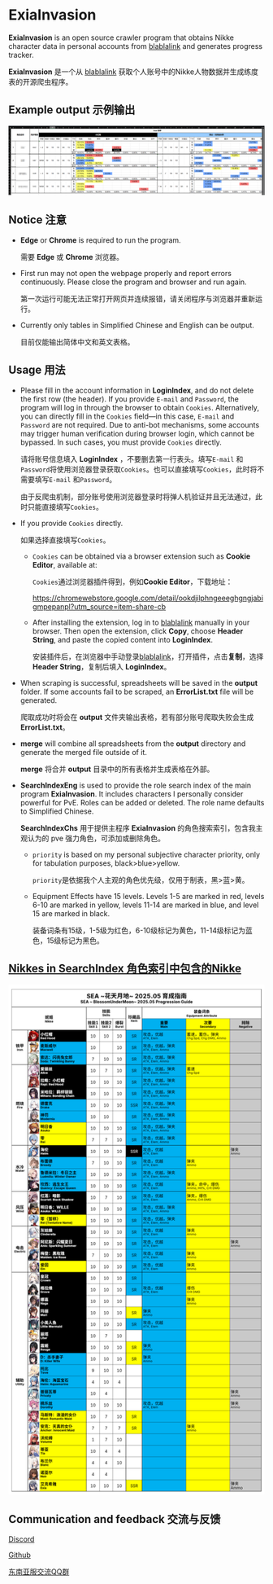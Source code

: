 # ExiaInvasion

**ExiaInvasion** is an open source crawler program that obtains Nikke character data in personal accounts from [blablalink](https://www.blablalink.com/) and generates progress tracker.

**ExiaInvasion** 是一个从 [blablalink](https://www.blablalink.com/) 获取个人账号中的Nikke人物数据并生成练度表的开源爬虫程序。



## Example output 示例输出



![示例输出](main/示例输出.png)



## Notice 注意

- **Edge** or **Chrome** is required to run the program.

	需要 **Edge** 或 **Chrome** 浏览器。
	
	
	
- First run may not open the webpage properly and report errors continuously. Please close the program and browser and run again.

	第一次运行可能无法正常打开网页并连续报错，请关闭程序与浏览器并重新运行。
	
	


- Currently only tables in Simplified Chinese and English can be output.

  目前仅能输出简体中文和英文表格。



## Usage 用法

- Please fill in the account information in **LoginIndex**, and do not delete the first row (the header). If you provide `E-mail` and `Password`, the program will log in through the browser to obtain `Cookies`. Alternatively, you can directly fill in the `Cookies` field—in this case, `E-mail` and `Password` are not required.
   Due to anti-bot mechanisms, some accounts may trigger human verification during browser login, which cannot be bypassed. In such cases, you must provide `Cookies` directly.
   
  请将账号信息填入 **LoginIndex** ，不要删去第一行表头。填写`E-mail` 和`Password`将使用浏览器登录获取`Cookies`。也可以直接填写`Cookies`，此时将不需要填写`E-mail` 和`Password`。

  由于反爬虫机制，部分账号使用浏览器登录时将弹人机验证并且无法通过，此时只能直接填写`Cookies`。

  

- If you provide `Cookies` directly.

  如果选择直接填写`Cookies`。

  

  - `Cookies` can be obtained via a browser extension such as **Cookie Editor**, available at:

    `Cookies`通过浏览器插件得到，例如**Cookie Editor**，下载地址：

    https://chromewebstore.google.com/detail/ookdjilphngeeeghgngjabigmpepanpl?utm_source=item-share-cb

    

  - After installing the extension, log in to [blablalink](https://www.blablalink.com/) manually in your browser. Then open the extension, click **Copy**, choose **Header String**, and paste the copied content into **LoginIndex**.

  	安装插件后，在浏览器中手动登录[blablalink](https://www.blablalink.com/)，打开插件，点击**复制**，选择 **Header String**，复制后填入 **LoginIndex**。

  	

- When scraping is successful, spreadsheets will be saved in the **output** folder. If some accounts fail to be scraped, an **ErrorList.txt** file will be generated.

  爬取成功时将会在 **output** 文件夹输出表格，若有部分账号爬取失败会生成 **ErrorList.txt**。

  

- **merge** will combine all spreadsheets from the **output** directory and generate the merged file outside of it.

  **merge** 将合并 **output** 目录中的所有表格并生成表格在外部。

  

- **SearchIndexEng** is used to provide the role search index of the main program **ExiaInvasion**. It  includes characters I personally consider powerful for PvE. Roles can be added or deleted. The role name defaults to Simplified Chinese.

  **SearchIndexChs** 用于提供主程序 **ExiaInvasion** 的角色搜索索引，包含我主观认为的 pve 强力角色，可添加或删除角色。

  

  - `priority` is based on my personal subjective character priority, only for tabulation purposes, black>blue>yellow.

    `priority`是依据我个人主观的角色优先级，仅用于制表，黑>蓝>黄。

    
  
  - Equipment Effects have 15 levels. Levels 1-5 are marked in red, levels 6-10 are marked in yellow, levels 11-14 are marked in blue, and level 15 are marked in black.
  
  	装备词条有15级，1-5级为红色，6-10级标记为黄色，11-14级标记为蓝色，15级标记为黑色。



## [Nikkes in SearchIndex 角色索引中包含的Nikke](https://www.kdocs.cn/l/cqaoCnPqbPpM)

![育成指南](main/育成指南.png)





## Communication and feedback 交流与反馈

[Discord](https://discord.gg/rN7CrqmY)

[Github](https://github.com/IsolateOB/ExiaInvasion)

[东南亚服交流QQ群](https://qm.qq.com/q/hznFzFRAf8)

